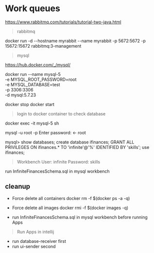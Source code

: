 # Work queues

https://www.rabbitmq.com/tutorials/tutorial-two-java.html

> rabbitmq

docker run -d --hostname myrabbit --name myrabbit -p 5672:5672 -p 15672:15672 rabbitmq:3-management

> mysql

https://hub.docker.com/_/mysql/

docker run --name mysql-5 \
-e MYSQL_ROOT_PASSWORD=root \
-e MYSQL_DATABASE=test \
-p 3306:3306 \
-d mysql:5.7.23

docker stop <containerId>
docker start <containerId>

> login to docker container to check database

docker exec -it mysql-5 sh

mysql -u root -p
Enter password: <- root

mysql> show databases;
create database ifinances;
GRANT ALL PRIVILEGES ON ifinances.* TO 'infinite'@'%' IDENTIFIED BY 'skills';
use ifinances;

> Workbench
User: infinite
Password: skills

run InfiniteFinancesSchema.sql in mysql workbench

## cleanup

- Force delete all containers
docker rm -f $(docker ps -a -q)
- Force delete all images
docker rmi -f $(docker images -q)

- run InfiniteFinancesSchema.sql in mysql workbench before running Apps

> Run Apps in intellij

- run database-receiver first
- run ui-sender second
